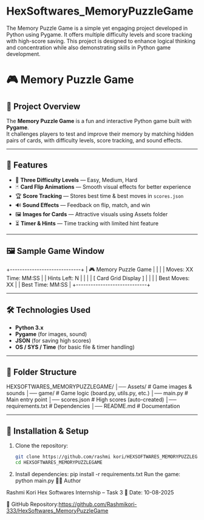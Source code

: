 # HexSoftwares_MemoryPuzzleGame
The Memory Puzzle Game is a simple yet engaging project developed in Python using Pygame. It offers multiple difficulty levels and score tracking with high-score saving. This project is designed to enhance logical thinking and concentration while also demonstrating skills in Python game development.
# 🎮 Memory Puzzle Game

## 📌 Project Overview
The **Memory Puzzle Game** is a fun and interactive Python game built with **Pygame**.  
It challenges players to test and improve their memory by matching hidden pairs of cards, with difficulty levels, score tracking, and sound effects.

---

## 🚀 Features
- 🎯 **Three Difficulty Levels** — Easy, Medium, Hard  
- 🃏 **Card Flip Animations** — Smooth visual effects for better experience  
- 🏆 **Score Tracking** — Stores best time & best moves in `scores.json`  
- 🔊 **Sound Effects** — Feedback on flip, match, and win  
- 🖼 **Images for Cards** — Attractive visuals using Assets folder  
- ⏳ **Timer & Hints** — Time tracking with limited hint feature  

---

## 🖼 Sample Game Window
+-----------------------------+
| 🎮 Memory Puzzle Game |
| |
| Moves: XX Time: MM:SS |
| Hints Left: N |
| |
| [ Card Grid Display ] |
| |
| Best Moves: XX |
| Best Time: MM:SS |
+-----------------------------+

---

## 🛠 Technologies Used
- **Python 3.x**  
- **Pygame** (for images, sound)  
- **JSON** (for saving high scores)  
- **OS / SYS / Time** (for basic file & timer handling)  

---

## 📂 Folder Structure
HEXSOFTWARES_MEMORYPUZZLEGAME/
│── Assets/ # Game images & sounds
│── game/ # Game logic (board.py, utils.py, etc.)
│── main.py # Main entry point
│── scores.json # High scores (auto-created)
│── requirements.txt # Dependencies
│── README.md # Documentation

---

## 🔧 Installation & Setup
1. Clone the repository:
   ```bash
   git clone https://github.com/rashmi kori/HEXSOFTWARES_MEMORYPUZZLEGAME.git
   cd HEXSOFTWARES_MEMORYPUZZLEGAME
2. Install dependencies:
pip install -r requirements.txt
Run the game:
python main.py
👩‍💻 Author

Rashmi Kori
Hex Softwares Internship – Task 3
📅 Date: 10-08-2025

🔗 GitHub Repository:https://github.com/Rashmikori-333/HexSoftwares_MemoryPuzzleGame
